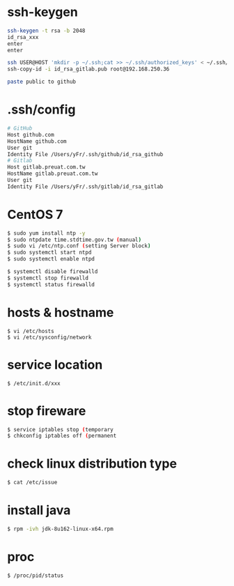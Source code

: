 # ssh-keygen
```sh
ssh-keygen -t rsa -b 2048
id_rsa_xxx
enter
enter

ssh USER@HOST 'mkdir -p ~/.ssh;cat >> ~/.ssh/authorized_keys' < ~/.ssh/id_rsa.pub
ssh-copy-id -i id_rsa_gitlab.pub root@192.168.250.36

paste public to github
```

# .ssh/config
```sh
# GitHub
Host github.com
HostName github.com
User git
Identity File /Users/yFr/.ssh/github/id_rsa_github
# Gitlab
Host gitlab.preuat.com.tw
HostName gitlab.preuat.com.tw
User git
Identity File /Users/yFr/.ssh/gitlab/id_rsa_gitlab
```

# CentOS 7
```sh
$ sudo yum install ntp -y
$ sudo ntpdate time.stdtime.gov.tw (manual)
$ sudo vi /etc/ntp.conf (setting Server block)
$ sudo systemctl start ntpd
$ sudo systemctl enable ntpd

$ systemctl disable firewalld
$ systemctl stop firewalld
$ systemctl status firewalld
```

# hosts & hostname
```
$ vi /etc/hosts
$ vi /etc/sysconfig/network
```

# service location
```
$ /etc/init.d/xxx
```

# stop fireware
```sh
$ service iptables stop (temporary
$ chkconfig iptables off (permanent
```

# check linux distribution type
```sh
$ cat /etc/issue
```

# install java
```sh
$ rpm -ivh jdk-8u162-linux-x64.rpm 
```

# proc
```
$ /proc/pid/status
```
